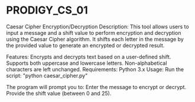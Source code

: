 # PRODIGY_CS_01
Caesar Cipher Encryption/Decryption
Description:
This tool allows users to input a message and a shift value to perform encryption and decryption using the Caesar Cipher algorithm. It shifts each letter in the message by the provided value to generate an encrypted or decrypted result.

Features:
Encrypts and decrypts text based on a user-defined shift.
Supports both uppercase and lowercase letters.
Non-alphabetical characters are left unchanged.
Requirements:
Python 3.x
Usage:
Run the script:
"python caesar_cipher.py"

The program will prompt you to:
Enter the message to encrypt or decrypt.
Provide the shift value (between 0 and 25).
